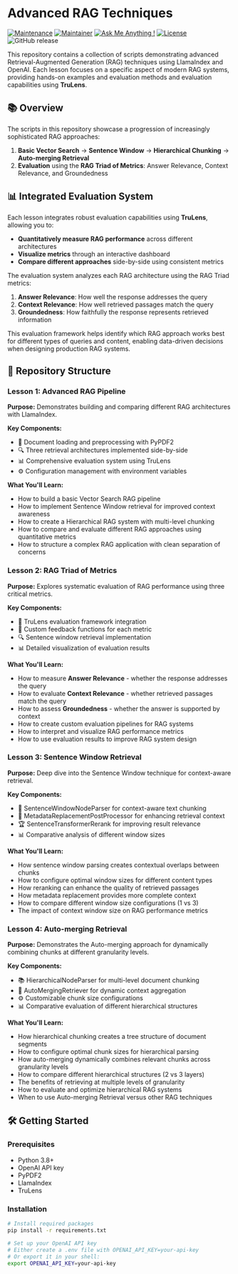 # Advanced RAG Techniques

[![Maintenance](https://img.shields.io/badge/Maintained%3F-yes-green.svg)]()
[![Maintainer](https://img.shields.io/static/v1?label=Yevhen%20Ruban&message=Maintainer&color=red)](mailto:yevhen.ruban@extrawest.com)
[![Ask Me Anything !](https://img.shields.io/badge/Ask%20me-anything-1abc9c.svg)]()
[![License](https://img.shields.io/badge/License-Apache_2.0-blue.svg)](https://opensource.org/licenses/Apache-2.0)
![GitHub release](https://img.shields.io/badge/release-v1.0.0-blue)

This repository contains a collection of scripts demonstrating advanced Retrieval-Augmented Generation (RAG) techniques using LlamaIndex and OpenAI. 
Each lesson focuses on a specific aspect of modern RAG systems, providing hands-on examples and evaluation methods and evaluation capabilities using **TruLens**.

## 📚 Overview

The scripts in this repository showcase a progression of increasingly sophisticated RAG approaches:

1. **Basic Vector Search** → **Sentence Window** → **Hierarchical Chunking** → **Auto-merging Retrieval**
2. **Evaluation** using the **RAG Triad of Metrics**: Answer Relevance, Context Relevance, and Groundedness

## 📊 Integrated Evaluation System

Each lesson integrates robust evaluation capabilities using **TruLens**, allowing you to:

- **Quantitatively measure RAG performance** across different architectures
- **Visualize metrics** through an interactive dashboard
- **Compare different approaches** side-by-side using consistent metrics

The evaluation system analyzes each RAG architecture using the RAG Triad metrics:
1. **Answer Relevance**: How well the response addresses the query
2. **Context Relevance**: How well retrieved passages match the query
3. **Groundedness**: How faithfully the response represents retrieved information

This evaluation framework helps identify which RAG approach works best for different types of queries and content, 
enabling data-driven decisions when designing production RAG systems.

## 🧩 Repository Structure

### Lesson 1: Advanced RAG Pipeline

**Purpose:** Demonstrates building and comparing different RAG architectures with LlamaIndex.

**Key Components:**
- 📄 Document loading and preprocessing with PyPDF2
- 🔍 Three retrieval architectures implemented side-by-side
- 📊 Comprehensive evaluation system using TruLens
- ⚙️ Configuration management with environment variables

**What You'll Learn:**
- How to build a basic Vector Search RAG pipeline
- How to implement Sentence Window retrieval for improved context awareness
- How to create a Hierarchical RAG system with multi-level chunking
- How to compare and evaluate different RAG approaches using quantitative metrics
- How to structure a complex RAG application with clean separation of concerns

### Lesson 2: RAG Triad of Metrics

**Purpose:** Explores systematic evaluation of RAG performance using three critical metrics.

**Key Components:**
- 📏 TruLens evaluation framework integration
- 🎯 Custom feedback functions for each metric
- 🔍 Sentence window retrieval implementation
- 📊 Detailed visualization of evaluation results

**What You'll Learn:**
- How to measure **Answer Relevance** - whether the response addresses the query
- How to evaluate **Context Relevance** - whether retrieved passages match the query
- How to assess **Groundedness** - whether the answer is supported by context
- How to create custom evaluation pipelines for RAG systems
- How to interpret and visualize RAG performance metrics
- How to use evaluation results to improve RAG system design

### Lesson 3: Sentence Window Retrieval

**Purpose:** Deep dive into the Sentence Window technique for context-aware retrieval.

**Key Components:**
- 📑 SentenceWindowNodeParser for context-aware text chunking
- 🔄 MetadataReplacementPostProcessor for enhancing retrieval context
- 🏆 SentenceTransformerRerank for improving result relevance
- 📊 Comparative analysis of different window sizes

**What You'll Learn:**
- How sentence window parsing creates contextual overlaps between chunks
- How to configure optimal window sizes for different content types
- How reranking can enhance the quality of retrieved passages
- How metadata replacement provides more complete context
- How to compare different window size configurations (1 vs 3)
- The impact of context window size on RAG performance metrics

### Lesson 4: Auto-merging Retrieval

**Purpose:** Demonstrates the Auto-merging approach for dynamically combining chunks at different granularity levels.

**Key Components:**
- 📚 HierarchicalNodeParser for multi-level document chunking
- 🔀 AutoMergingRetriever for dynamic context aggregation
- ⚙️ Customizable chunk size configurations
- 📊 Comparative evaluation of different hierarchical structures

**What You'll Learn:**
- How hierarchical chunking creates a tree structure of document segments
- How to configure optimal chunk sizes for hierarchical parsing
- How auto-merging dynamically combines relevant chunks across granularity levels
- How to compare different hierarchical structures (2 vs 3 layers)
- The benefits of retrieving at multiple levels of granularity
- How to evaluate and optimize hierarchical RAG systems
- When to use Auto-merging Retrieval versus other RAG techniques

## 🛠️ Getting Started

### Prerequisites

- Python 3.8+
- OpenAI API key
- PyPDF2
- LlamaIndex
- TruLens

### Installation

```bash
# Install required packages
pip install -r requirements.txt

# Set up your OpenAI API key
# Either create a .env file with OPENAI_API_KEY=your-api-key
# Or export it in your shell:
export OPENAI_API_KEY=your-api-key